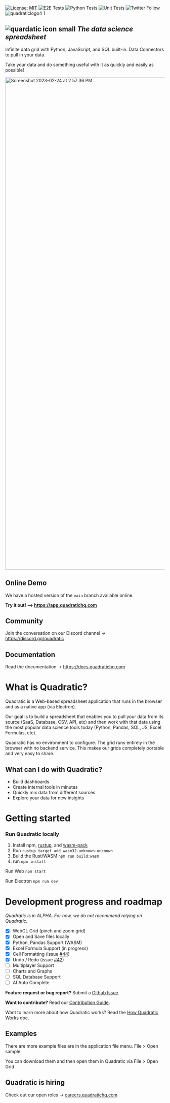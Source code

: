 [![License: MIT](https://img.shields.io/badge/License-MIT-yellow.svg)](https://opensource.org/licenses/MIT) ![E2E Tests](https://github.com/quadratichq/quadratic/actions/workflows/test-e2e.yml/badge.svg) ![Python Tests](https://github.com/quadratichq/quadratic/actions/workflows/test-python.yml/badge.svg) ![Unit Tests](https://github.com/quadratichq/quadratic/actions/workflows/test-unit.yml/badge.svg)
![Twitter Follow](https://img.shields.io/twitter/follow/QuadraticHQ)
![quadraticlogo4 1](https://user-images.githubusercontent.com/3479421/162037216-2fea1620-2310-4cfa-96fb-31299195e3a9.png)

## ![quardatic icon small](https://user-images.githubusercontent.com/3479421/162039117-02f85f2c-e382-4ed8-ac39-64efab17a144.svg) **_The data science spreadsheet_**

Infinite data grid with Python, JavaScript, and SQL built-in. Data Connectors to pull in your data.

Take your data and do something useful with it as quickly and easily as possible!

<img width="1552" alt="Screenshot 2023-02-24 at 2 57 36 PM" src="https://user-images.githubusercontent.com/3479421/221301059-921ad96a-878e-4082-b3b9-e55a54185c5d.png">

## Online Demo

We have a hosted version of the `main` branch available online.

**Try it out! --> <https://app.quadratichq.com>**

## Community

Join the conversation on our Discord channel -> <https://discord.gg/quadratic>

## Documentation

Read the documentation -> <https://docs.quadratichq.com>

# What is Quadratic?

Quadratic is a Web-based spreadsheet application that runs in the browser and as a native app (via Electron).

Our goal is to build a spreadsheet that enables you to pull your data from its source (SaaS, Database, CSV, API, etc) and then work with that data using the most popular data science tools today (Python, Pandas, SQL, JS, Excel Formulas, etc).

Quadratic has no environment to configure. The grid runs entirely in the browser with no backend service. This makes our grids completely portable and very easy to share.

## What can I do with Quadratic?

- Build dashboards
- Create internal tools in minutes
- Quickly mix data from different sources
- Explore your data for new insights

# Getting started

### Run Quadratic locally

1. Install npm, [rustup](https://www.rust-lang.org/tools/install), and [wasm-pack](https://rustwasm.github.io/wasm-pack/installer/)
2. Run `rustup target add wasm32-unknown-unknown`
3. Build the Rust/WASM `npm run build:wasm`
4. run `npm install`

Run Web `npm start`

Run Electron `npm run dev`

# Development progress and roadmap

_Quadratic is in ALPHA. For now, we do not recommend relying on Quadratic._

- [x] WebGL Grid (pinch and zoom grid)
- [x] Open and Save files locally
- [x] Python, Pandas Support (WASM)
- [x] Excel Formula Support (in progress)
- [x] Cell Formatting (issue [#44](https://github.com/quadratichq/quadratic/issues/44))
- [x] Undo / Redo (issue [#42](https://github.com/quadratichq/quadratic/issues/42))
- [ ] Multiplayer Support
- [ ] Charts and Graphs
- [ ] SQL Database Support
- [ ] AI Auto Complete

**Feature request or bug report?** Submit a [Github Issue](https://github.com/quadratichq/quadratic/issues/new/choose/).

**Want to contribute?** Read our [Contribution Guide](./CONTRIBUTING.md).

Want to learn more about how Quadratic works? Read the [How Quadratic Works](./docs/how_quadratic_works.md) doc.

## Examples

There are more example files are in the application file menu. File > Open sample

You can download them and then open them in Quadratic via File > Open Grid

## Quadratic is hiring

Check out our open roles -> [careers.quadratichq.com](https://careers.quadratichq.com)
